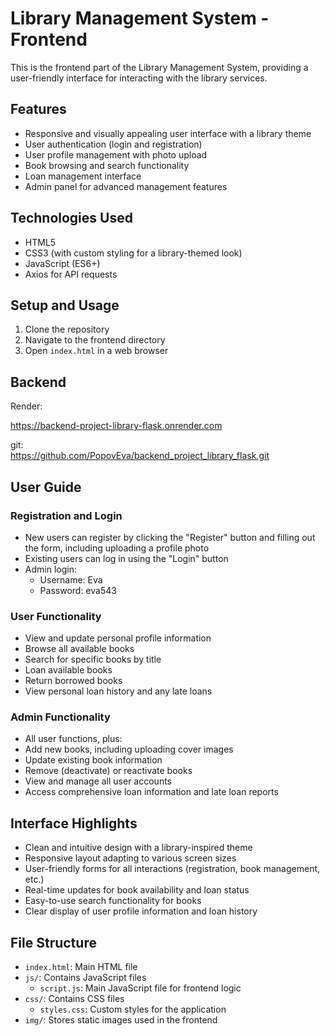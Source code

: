 # Library Management System - Frontend

This is the frontend part of the Library Management System, providing a user-friendly interface for interacting with the library services.

## Features

- Responsive and visually appealing user interface with a library theme
- User authentication (login and registration)
- User profile management with photo upload
- Book browsing and search functionality
- Loan management interface
- Admin panel for advanced management features

## Technologies Used

- HTML5
- CSS3 (with custom styling for a library-themed look)
- JavaScript (ES6+)
- Axios for API requests

## Setup and Usage

1. Clone the repository
2. Navigate to the frontend directory
3. Open `index.html` in a web browser
 

## Backend

Render:  

https://backend-project-library-flask.onrender.com

git:  
https://github.com/PopovEva/backend_project_library_flask.git


## User Guide

### Registration and Login
- New users can register by clicking the "Register" button and filling out the form, including uploading a profile photo
- Existing users can log in using the "Login" button
- Admin login:
  - Username: Eva
  - Password: eva543

### User Functionality
- View and update personal profile information
- Browse all available books
- Search for specific books by title
- Loan available books
- Return borrowed books
- View personal loan history and any late loans

### Admin Functionality
- All user functions, plus:
- Add new books, including uploading cover images
- Update existing book information
- Remove (deactivate) or reactivate books
- View and manage all user accounts
- Access comprehensive loan information and late loan reports

## Interface Highlights

- Clean and intuitive design with a library-inspired theme
- Responsive layout adapting to various screen sizes
- User-friendly forms for all interactions (registration, book management, etc.)
- Real-time updates for book availability and loan status
- Easy-to-use search functionality for books
- Clear display of user profile information and loan history

## File Structure
- `index.html`: Main HTML file
- `js/`: Contains JavaScript files
  - `script.js`: Main JavaScript file for frontend logic
- `css/`: Contains CSS files
  - `styles.css`: Custom styles for the application
- `img/`: Stores static images used in the frontend


